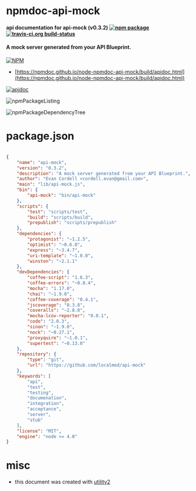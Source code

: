 # npmdoc-api-mock

#### api documentation for  api-mock (v0.3.2)  [![npm package](https://img.shields.io/npm/v/npmdoc-api-mock.svg?style=flat-square)](https://www.npmjs.org/package/npmdoc-api-mock) [![travis-ci.org build-status](https://api.travis-ci.org/npmdoc/node-npmdoc-api-mock.svg)](https://travis-ci.org/npmdoc/node-npmdoc-api-mock)

#### A mock server generated from your API Blueprint.

[![NPM](https://nodei.co/npm/api-mock.png?downloads=true&downloadRank=true&stars=true)](https://www.npmjs.com/package/api-mock)

- [https://npmdoc.github.io/node-npmdoc-api-mock/build/apidoc.html](https://npmdoc.github.io/node-npmdoc-api-mock/build/apidoc.html)

[![apidoc](https://npmdoc.github.io/node-npmdoc-api-mock/build/screenCapture.buildCi.browser.%252Ftmp%252Fbuild%252Fapidoc.html.png)](https://npmdoc.github.io/node-npmdoc-api-mock/build/apidoc.html)

![npmPackageListing](https://npmdoc.github.io/node-npmdoc-api-mock/build/screenCapture.npmPackageListing.svg)

![npmPackageDependencyTree](https://npmdoc.github.io/node-npmdoc-api-mock/build/screenCapture.npmPackageDependencyTree.svg)



# package.json

```json

{
    "name": "api-mock",
    "version": "0.3.2",
    "description": "A mock server generated from your API Blueprint.",
    "author": "Evan Cordell <cordell.evan@gmail.com>",
    "main": "lib/api-mock.js",
    "bin": {
        "api-mock": "bin/api-mock"
    },
    "scripts": {
        "test": "scripts/test",
        "build": "scripts/build",
        "prepublish": "scripts/prepublish"
    },
    "dependencies": {
        "protagonist": "~1.2.5",
        "optimist": "~0.6.0",
        "express": "~3.4.7",
        "uri-template": "~1.0.0",
        "winston": "~2.1.1"
    },
    "devDependencies": {
        "coffee-script": "1.6.3",
        "coffee-errors": "~0.8.4",
        "mocha": "1.17.0",
        "chai": "~1.9.0",
        "coffee-coverage": "0.4.1",
        "jscoverage": "0.3.8",
        "coveralls": "~2.8.0",
        "mocha-lcov-reporter": "0.0.1",
        "codo": "2.0.3",
        "sinon": "~1.9.0",
        "nock": "~0.27.1",
        "proxyquire": "~1.0.1",
        "supertest": "~0.13.0"
    },
    "repository": {
        "type": "git",
        "url": "https://github.com/localmed/api-mock"
    },
    "keywords": [
        "api",
        "test",
        "testing",
        "documenation",
        "integration",
        "acceptance",
        "server",
        "stub"
    ],
    "license": "MIT",
    "engine": "node >= 4.0"
}
```



# misc
- this document was created with [utility2](https://github.com/kaizhu256/node-utility2)
